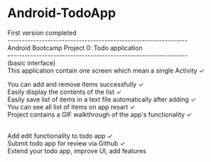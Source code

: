 # Android-TodoApp

First version completed<br>
---------------------------------------------------------------<br>
Android Bootcamp Project 0: Todo application <br>
---------------------------------------------------------------<br>
(basic interface)<br>
This application contain one screen which mean a single Activity ✓<br> 

You can add and remove items successfully ✓<br>
Easily display the contents of the list ✓<br>
Easily save list of items in a text file automatically after adding ✓<br>
You can see all list of items on app resart ✓<br>
Project contains a GIF walkthrough of the app's functionality ✓<br><br>

Add edit functionality to todo app ✓<br>
Submit todo app for review via Github ✓<br>
Extend your todo app, improve UI, add features
